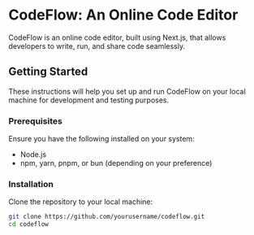 # CodeFlow: An Online Code Editor

CodeFlow is an online code editor, built using Next.js, that allows developers to write, run, and share code seamlessly.

## Getting Started

These instructions will help you set up and run CodeFlow on your local machine for development and testing purposes.

### Prerequisites

Ensure you have the following installed on your system:
- Node.js
- npm, yarn, pnpm, or bun (depending on your preference)

### Installation

Clone the repository to your local machine:

```bash
git clone https://github.com/yourusername/codeflow.git
cd codeflow

